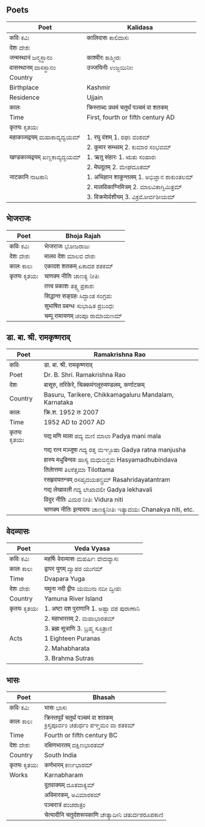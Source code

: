 ## Poets
|Poet|Kalidasa|
|-|-|
|कविः ಕವಿಃ|कालिदासः ಕಾಲಿದಾಸಃ|
|देशः ದೇಶಃ||
|जन्मस्थानं ಜನ್ಮಸ್ಥಾನಂ |काश्मीरः ಕಾಶ್ಮೀರಃ
|वासस्थानम् ವಾಸಸ್ಥಾನಂ |उज्जयिनीः ಉಜ್ಜಯಿನೀಃ
|Country||
|Birthplace |Kashmir
|Residence |Ujjain 
|कालः|क्रिस्ताब्दः प्रथमं चतुर्थं पञ्चमं वा  शतकम्|
|Time|First, fourth or fifth century AD|
|कृतयः ಕೃತಯಃ||
|महाकाव्यद्वयम् ಮಹಾಕಾವ್ಯದ್ವಯಮ್ | 1. रघु वंशम्  1. ರಘು ವಂಶಮ್
|| 2. कुमार सम्भवम् 2. ಕುಮಾರ ಸಂಭವಮ್
| खण्डकाव्यद्वयम् ಖಣ್ಡಕಾವ್ಯದ್ವಯಮ್|1. ऋतु संहारः  1. ಋತು ಸಂಹಾರಃ
||2. मेघदूतम्  2. ಮೇಘದೂತಮ್
|नाटकानि ನಾಟಕಾನಿ |1. अभिज्ञान शाकुन्तलम्  1. ಅಭಿಜ್ಞಾನ ಶಾಕುಂತಲಮ್
||2. मालविकाग्निमित्रम्  2. ಮಾಲವಿಕಾಗ್ನಿಮಿತ್ರಮ್
||3. विक्रमाेर्वशीयम् 3. ವಿಕ್ರಮೋರ್ವಶೀಯಮ್

## भाेजराजः
|Poet|Bhoja Rajah|
|-|-|
| कविः ಕವಿಃ| भाेजराजः ಭೋಜರಾಜಃ|
| देशः ದೇಶಃ | मालव देशः ಮಾಲವ ದೇಶಃ |
| कालः ಕಾಲಃ |  एकादश शतकम् ಏಕಾದಶ ಶತಕಮ್ |
| कृतयः ಕೃತಯಃ|चाणक्य नीतिः ಚಾಣಕ್ಯ ನೀತಿಃ| 
||तत्त्व प्रकाशः ತತ್ತ್ವ ಪ್ರಕಾಶಃ|
||सिद्धान्त सङ्ग्रहः ಸಿದ್ಧಾಂತ ಸಂಗ್ರಹಃ|
||सुभाषित प्रबन्धः ಸುಭಾಷಿತ ಪ್ರಬಂಧಃ|
||चम्पू रामायणम् ಚಂಪೂ ರಾಮಾಯಣಮ್|


## डा. बा. श्री. रामकृष्णराव्
|Poet|Ramakrishna Rao|
|-|-|
| कविः| डा. बा. श्री. रामकृष्णराव् 
| Poet | Dr. B. Shri. Ramakrishna Rao 
| देशः | बासूरु, तरिकेरे, चिक्कमंगलूरुमण्डलम्, कर्णाटकम् 
| Country | Basuru, Tarikere, Chikkamagaluru Mandalam, Karnataka 
| कालः | क्रि.श. 1952 तः 2007 
| Time | 1952 AD to 2007 AD 
| कृतयः ಕೃತಯಃ| पद्य मणि माला ಪದ್ಯ ಮಣಿ ಮಾಲಾ Padya mani mala
|| गद्य रत्न मञ्जूषा ಗದ್ಯ ರತ್ನ ಮಞ್ಜೂಷಾ Gadya ratna manjusha
|| हास्य मधुबिन्दवः ಹಾಸ್ಯ ಮಧುಬಿನ್ದವಃ Hasyamadhubindava
|| तिलाेत्तमा ತಿಲಾೆತ್ತಮಾ Tilottama
|| रसहृदयतन्त्रम् ರಸಹೃದಯತನ್ತ್ರಮ್ Rasahridayatantram
|| गद्य लेखावली ಗದ್ಯ ಲೇಖಾವಲೀ Gadya lekhavali
|| विदुर नीतिः ವಿದುರ ನೀತಿಃ Vidura niti
|| चाणक्य नीतिः इत्यादयः ಚಾಣಕ್ಯನೀತಿಃ ಇತ್ಯಾದಯಃ Chanakya niti, etc.


## वेदव्यासः
|Poet| Veda Vyasa|
|-|-|
| कविः ಕವಿಃ |महर्षिः वेदव्यासः  ಮಹರ್ಷಿಃ ವೇದವ್ಯಾಸಃ 
| कालः ಕಾಲಃ | द्वापर युगम् ದ್ವಾಪರ ಯುಗಮ್ 
| Time |Dvapara Yuga |
| देशः  ದೇಶಃ | यमुना नदी द्वीपः  ಯಮುನಾ ನದೀ ದ್ವೀಪಃ 
| Country |Yamuna River Island |
| कृतयः ಕೃತಯಃ |1. अष्टा दश पुराणानि 1. ಅಷ್ಟಾ ದಶ ಪುರಾಣಾನಿ
|| 2. महाभारतम्  2. ಮಹಾಭಾರತಮ್ 
|| 3. ब्रह्म सूत्राणि 3. ಬ್ರಹ್ಮ ಸೂತ್ರಾಣಿ |
| Acts |1 Eighteen Puranas 
|| 2. Mahabharata 
|| 3. Brahma Sutras 
## भासः
|Poet| Bhasah|
|-|-|
|कविः ಕವಿಃ| भासः ಭಾಸಃ|
|कालः ಕಾಲಃ| क्रिस्तपूर्वं चतुर्थं पञ्चमं वा शतकम् <br> ಕ್ರಿಸ್ತಪೂರ್ವಂ ಚತುರ್ಥಂ ಪಞ್ಚಮಂ ವಾ ಶತಕಮ್ |
|Time | Fourth or fifth century BC|
|देशः ದೇಶಃ| दक्षिणभारतम्  ದಕ್ಷಿಣಭಾರತಮ್ |
|Country | South India |
|कृतयः ಕೃತಯಃ| कर्णभारम् ಕರ್ಣಭಾರಮ್|
|Works| Karnabharam
||दूतवाक्यम् ದೂತವಾಕ್ಯಮ್
||अविमारकम्, ಅವಿಮಾರಕಮ್
||पञ्चरात्रं ಪಂಚರಾತ್ರಂ
||चेत्यादीनि  चतुर्दशरूपकाणि ಚೇತ್ಯಾದೀನಿ ಚತುರ್ದಶರೂಪಕಾಣಿ |

